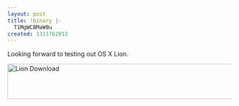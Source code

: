 ```yaml
---
layout: post
title: !binary |-
  T1MgWCBMaW9u
created: 1311762012
---
```

<p>
	Looking forward to testing out OS X Lion.</p>
<p>
	<img alt="Lion Download" src="http://pascalbrandt.net/sites/default/files/field/image/lion_download.png" style="width: 964px; height: 79px;" /></p>
<p>
	&nbsp;</p>
